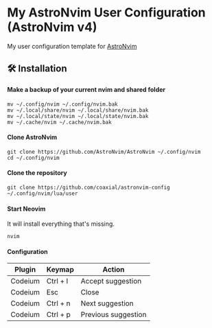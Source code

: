 # My AstroNvim User Configuration (AstroNvim v4)

My user configuration template for
[AstroNvim](https://github.com/AstroNvim/AstroNvim)

## 🛠️ Installation

#### Make a backup of your current nvim and shared folder

```shell
mv ~/.config/nvim ~/.config/nvim.bak
mv ~/.local/share/nvim ~/.local/share/nvim.bak
mv ~/.local/state/nvim ~/.local/state/nvim.bak
mv ~/.cache/nvim ~/.cache/nvim.bak
```

#### Clone AstroNvim

```shell
git clone https://github.com/AstroNvim/AstroNvim ~/.config/nvim
cd ~/.config/nvim
```

#### Clone the repository

```shell
git clone https://github.com/coaxial/astronvim-config ~/.config/nvim/lua/user
```

#### Start Neovim

It will install everything that's missing.

```shell
nvim
```

#### Configuration

| Plugin  | Keymap                         | Action              |
| ------- | ------------------------------ | ------------------- |
| Codeium | <key>Ctrl</key> + <key>l</key> | Accept suggestion   |
| Codeium | <key>Esc</key>                 | Close               |
| Codeium | <key>Ctrl</key> + <key>n</key> | Next suggestion     |
| Codeium | <key>Ctrl</key> + <key>p</key> | Previous suggestion |
